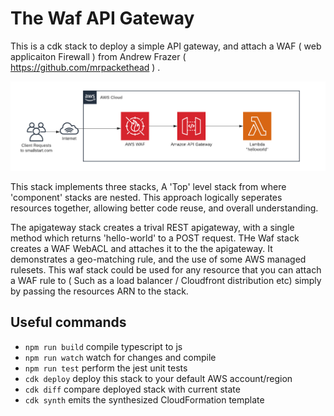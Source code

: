 # The Waf API Gateway


This is a cdk stack to deploy a simple API gateway, and attach a WAF ( web applicaiton Firewall ) from Andrew Frazer ( <https://github.com/mrpackethead> ) .

![architecture](img/the-waf-apigateway.png)

This stack implements three stacks,  A 'Top' level stack from where 'component' stacks are nested.  This approach logically seperates resources together, allowing better code reuse, and overall understanding. 

The apigateway stack creates a trival REST apigateway, with a single method which returns 'hello-world' to a POST request. 
THe Waf stack creates a WAF WebACL and attaches it to the the apigateway.    It demonstrates a geo-matching rule, and the use of some AWS managed rulesets.    This waf stack could be used for any resource that you can attach a WAF rule to ( Such as a load balancer / Cloudfront distribution etc) simply by passing the resources ARN to the stack. 

## Useful commands

 * `npm run build`   compile typescript to js
 * `npm run watch`   watch for changes and compile
 * `npm run test`    perform the jest unit tests
 * `cdk deploy`      deploy this stack to your default AWS account/region
 * `cdk diff`        compare deployed stack with current state
 * `cdk synth`       emits the synthesized CloudFormation template
